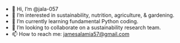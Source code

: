 - 👋 Hi, I’m @jala-057
- 👀 I’m interested in sustainability, nutrition, agriculture, & gardening.
- 🌱 I’m currently learning fundamental Python coding.
- 💞️ I’m looking to collaborate on a sustainability research team.
- 📫 How to reach me: jamesalamia57@gmail.com

<!---
jala-057/jala-057 is a ✨ special ✨ repository because its `README.md` (this file) appears on your GitHub profile.
You can click the Preview link to take a look at your changes.
--->
